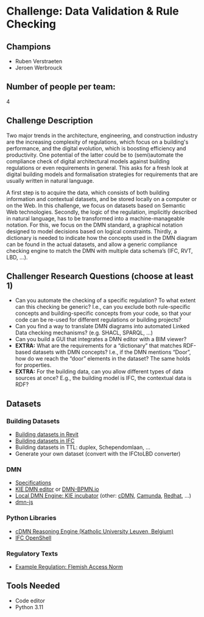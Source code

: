 # Challenge: Data Validation & Rule Checking

## Champions
- Ruben Verstraeten
- Jeroen Werbrouck

## Number of people per team: 
4

## Challenge Description
Two major trends in the architecture, engineering, and construction industry are the increasing complexity of regulations, which focus on a building's performance, and the digital evolution, which is boosting efficiency and productivity. One potential of the latter could be to (semi)automate the compliance check of digital architectural models against building regulations or even requirements in general. This asks for a fresh look at digital building models and formalisation strategies for requirements that are usually written in natural language.

A first step is to acquire the data, which consists of both building information and contextual datasets, and be stored locally on a computer or on the Web. In this challenge, we focus on datasets based on Semantic Web technologies. Secondly, the logic of the regulation, implicitly described in natural language, has to be transformed into a machine-manageable notation. For this, we focus on the DMN standard, a graphical notation designed to model decisions based on logical constraints. Thirdly, a dictionary is needed to indicate how the concepts used in the DMN diagram can be found in the actual datasets, and allow a generic compliance checking engine to match the DMN with multiple data schema’s (IFC, RVT, LBD, …).

## Challenger Research Questions (choose at least 1)
- Can you automate the checking of a specific regulation? To what extent can this checking be generic? I.e., can you exclude both rule-specific concepts and building-specific concepts from your code, so that your code can be re-used for different regulations or building projects?
- Can you find a way to translate DMN diagrams into automated Linked Data checking mechanisms? (e.g. SHACL, SPARQL, ...) 
- Can you build a GUI that integrates a DMN editor with a BIM viewer?
- **EXTRA:** What are the requirements for a “dictionary” that matches RDF-based datasets with DMN concepts? I.e., if the DMN mentions “Door”, how do we reach the “door” elements in the dataset? The same holds for properties.
- **EXTRA:** For the building data, can you allow different types of data sources at once? E.g., the building model is IFC, the contextual data is RDF?

## Datasets
### Building Datasets
- [Building datasets in Revit](datasets/heartbreak_hotel.rvt)
- [Building datasets in IFC](datasets/heartbreak_hotel.ifc)
- Building datasets in TTL: duplex, Schependomlaan, …
- Generate your own dataset (convert with the IFCtoLBD converter)

### DMN
- [Specifications](https://www.omg.org/dmn/)
- [KIE DMN editor](https://sandbox.kie.org/) or [DMN-BPMN.io](https://demo.bpmn.io/dmn)
- [Local DMN Engine: KIE incubator](https://github.com/apache/incubator-kie-tools/releases/tag/0.32.0) (other: [cDMN](https://cdmn.readthedocs.io/en/latest/), [Camunda](https://camunda.com/dmn/), [Redhat](https://access.redhat.com/documentation/en-us/red_hat_decision_manager/7.3/html/designing_a_decision_service_using_dmn_models/dmn-execution-con), ...)
- [dmn-js](https://bpmn.io/toolkit/dmn-js/)

### Python Libraries
- [cDMN Reasoning Engine (Katholic University Leuven, Belgium)](https://cdmn.readthedocs.io/en/latest/)
- [IFC OpenShell](https://ifcopenshell.org/)

### Regulatory Texts
- [Example Regulation: Flemish Access Norm](datasets/flemish_access_example_rules.pdf)

## Tools Needed
- Code editor
- Python 3.11
